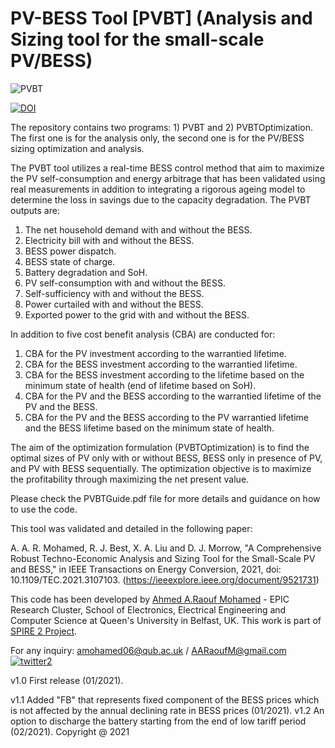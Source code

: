 # PV-BESS Tool [PVBT] (Analysis and Sizing tool for the small-scale PV/BESS)

![PVBT](https://user-images.githubusercontent.com/69669859/104011567-3a54f780-51a6-11eb-9295-5aebd8e59f5e.png)

[![DOI](https://zenodo.org/badge/327884914.svg)](https://zenodo.org/badge/latestdoi/327884914)

The repository contains two programs: 1) PVBT and 2) PVBTOptimization. The first one is for the analysis only, the second one is for the PV/BESS sizing optimization and analysis.

The PVBT tool utilizes a real-time BESS control method that aim to maximize the PV self-consumption and energy arbitrage that has been validated using real measurements in addition to integrating a rigorous ageing model to determine the loss in savings due to the capacity degradation. The PVBT outputs are:
1.	The net household demand with and without the BESS. 
2.	Electricity bill with and without the BESS.
3.	BESS power dispatch.
4.	BESS state of charge.
5.	Battery degradation and SoH. 
6.	PV self-consumption with and without the BESS. 
7.	Self-sufficiency with and without the BESS.
8.	Power curtailed with and without the BESS.
9.	Exported power to the grid with and without the BESS.

In addition to five cost benefit analysis (CBA) are conducted for:

1.	CBA for the PV investment according to the warrantied lifetime.
2.	CBA for the BESS investment according to the warrantied lifetime.
3.	CBA for the BESS investment according to the lifetime based on the minimum state of health (end of lifetime based on SoH).
4.	CBA for the PV and the BESS according to the warrantied lifetime of the PV and the BESS.
5.	CBA for the PV and the BESS according to the PV warrantied lifetime and the BESS lifetime based on the minimum state of health.

The aim of the optimization formulation (PVBTOptimization) is to find the optimal sizes of PV only with or without BESS, BESS only in presence of PV, and PV with BESS sequentially. The optimization objective is to maximize the profitability through maximizing the net present value. 

Please check the PVBTGuide.pdf file for more details and guidance on how to use the code. 

This tool was validated and detailed in the following paper: 

A. A. R. Mohamed, R. J. Best, X. A. Liu and D. J. Morrow, "A Comprehensive Robust Techno-Economic Analysis and Sizing Tool for the Small-Scale PV and BESS," in IEEE Transactions on Energy Conversion, 2021, doi: 10.1109/TEC.2021.3107103. (https://ieeexplore.ieee.org/document/9521731)



This code has been developed by [Ahmed A.Raouf Mohamed](https://pure.qub.ac.uk/en/persons/ahmed-mohamed) - EPIC Research Cluster, School of Electronics, Electrical Engineering and Computer Science at Queen's University in Belfast, UK. This work is part of [SPIRE 2 Project](https://www.ulster.ac.uk/spire2/the-project). 

For any inquiry: amohamed06@qub.ac.uk / AARaoufM@gmail.com 
[![twitter2](https://user-images.githubusercontent.com/69669859/97111234-a068cd00-16d5-11eb-9559-ff4b8946c0d8.png)](https://twitter.com/RA2OOOF)

v1.0 First release (01/2021).

v1.1 Added "FB" that represents fixed component of the BESS prices which is not affected by the annual declining rate in BESS prices (01/2021).
v1.2 An option to discharge the battery starting from the end of low tariff period (02/2021).
Copyright @ 2021 
